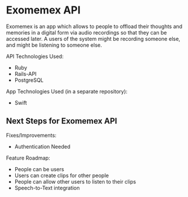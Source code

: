 Exomemex API
======

Exomemex is an app which allows to people to offload their thoughts and memories in a digital form via audio recordings so that they can be accessed later.  A users of the system might be recording someone else, and might be listening to someone else.

API Technologies Used:

* Ruby
* Rails-API
* PostgreSQL

App Technologies Used (in a separate repository):

* Swift


Next Steps for Exomemex API
-------

Fixes/Improvements:

* Authentication Needed

Feature Roadmap:

* People can be users
* Users can create clips for other people
* People can allow other users to listen to their clips
* Speech-to-Text integration
